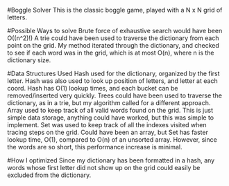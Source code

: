 #Boggle Solver
This is the classic boggle game, played with a N x N  grid of letters.

#Possible Ways to solve
Brute force of exhaustive search would have been O((n^2)!)
A trie could have been used to traverse the dictionary from each point on the grid.
My method iterated through the dictionary, and checked to see if each word was in the grid,
which is at most O(n), where n is the dictionary size.

#Data Structures Used
Hash used for the dictionary, organized by the first letter.
Hash was also used to look up position of letters, and letter at each coord.
  Hash has O(1) lookup times, and each bucket can be removed/inserted very quickly.
  Trees could have been used to traverse the dictionary, as in a trie, but my algorithm called for a different approach. 
Array used to keep track of all valid words found on the grid.
  This is just simple data storage, anything could have worked, but this was simple to implement.
Set was used to keep track of all the indexes visited when tracing steps on the grid.
  Could have been an array, but Set has faster lookup time, O(1), compared to O(n) of an unsorted array.
  However, since the words are so short, this performance increase is minimal.





#How I optimized
Since my dictionary has been formatted in a hash, any words whose first letter did not show up on the grid could easily be excluded from the dictionary.